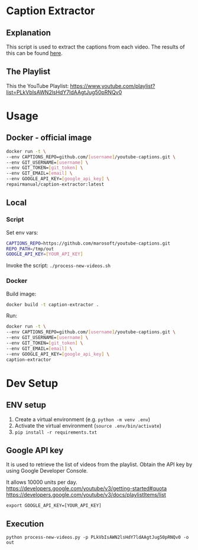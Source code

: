 # Caption Extractor

## Explanation
This script is used to extract the captions from each video. The results of this can be found <a href="https://github.com/repair-manual/youtube-captions">here</a>.

## The Playlist
This the YouTube Playlist: https://www.youtube.com/playlist?list=PLkVbIsAWN2lsHdY7ldAAgtJug50pRNQv0

# Usage

## Docker - official image

```bash
docker run -t \
--env CAPTIONS_REPO=github.com/[username]/youtube-captions.git \
--env GIT_USERNAME=[username] \
--env GIT_TOKEN=[git_token] \
--env GIT_EMAIL=[email] \
--env GOOGLE_API_KEY=[google_api_key] \
repairmanual/caption-extractor:latest
```

## Local

### Script

Set env vars:
```bash
CAPTIONS_REPO=https://github.com/marosoft/youtube-captions.git
REPO_PATH=/tmp/out
GOOGLE_API_KEY=[YOUR_API_KEY]
```

Invoke the script:
`./process-new-videos.sh`

### Docker

Build image:

```bash
docker build -t caption-extractor .
```

Run:

```bash
docker run -t \
--env CAPTIONS_REPO=github.com/[username]/youtube-captions.git \
--env GIT_USERNAME=[username] \
--env GIT_TOKEN=[git_token] \
--env GIT_EMAIL=[email] \
--env GOOGLE_API_KEY=[google_api_key] \
caption-extractor
```

# Dev Setup

## ENV setup
1. Create a virtual environment (e.g. `python -m venv .env`)
2. Activate the virtual environment (`source .env/bin/activate`)
3. `pip install -r requirements.txt`

## Google API key
It is used to retrieve the list of videos from the playlist.
Obtain the API key by using Google Developer Console. 

It allows 10000 units per day. 
https://developers.google.com/youtube/v3/getting-started#quota
https://developers.google.com/youtube/v3/docs/playlistItems/list

`export GOOGLE_API_KEY=[YOUR_API_KEY]`

## Execution
`python process-new-videos.py -p PLkVbIsAWN2lsHdY7ldAAgtJug50pRNQv0 -o out`

